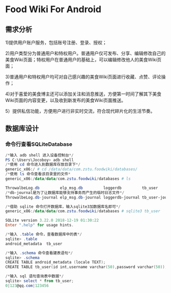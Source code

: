 # Food Wiki For Android 

## 需求分析

1)提供用户账户服务，包括账号注册、登录、授权；

2)用户类型分为普通用户和特权用户。普通用户仅可发布、分享、编辑修改自己的美食Wiki页面；特权用户在普通用户的基础上，可以编辑修改他人的美食Wiki页面；

3)普通用户和特权用户均可对自己感兴趣的美食Wiki页面进行收藏、点赞、评论操作；

4)对于喜爱的美食博主还可以添加关注和消息推送，方便第一时间了解其下美食Wiki页面的内容变更，以及收到新发布的美食Wiki页面推送。

5）提供私信功能，方便用户进行非实时交流，符合现代碎片化的生活节奏。

## 数据库设计

### 命令行查看SQLiteDatabase

```powershell
/*输入 adb shell 进入设备控制台*/
PS C:\Users\Jocoboy> adb shell
/*使用 cd 命令进入到数据库存放目录下*/
generic_x86:/ # cd /data/data/com.zstu.foodwiki/databases/
/*使用 ls 命令查看该目录里的文件*
generic_x86:/data/data/com.zstu.foodwiki/databases # ls

ThrowalbeLog.db         elp_msg.db         loggerdb         tb_user
/*db-journal是为了让数据库能够支持事务而产生的临时日志文件*/
ThrowalbeLog.db-journal elp_msg.db-journal loggerdb-journal tb_user-journal

/*借助 sqlite 命令打开数据库，输入sqlite3加数据库名即可*/
generic_x86:/data/data/com.zstu.foodwiki/databases # sqlite3 tb_user

SQLite version 3.22.0 2018-12-19 01:30:22
Enter ".help" for usage hints.

/*输入 .table 命令，查看数据库中的表*/
sqlite> .table
android_metadata  tb_user

/*输入 .schema 命令查看建表语句*/
sqlite> .schema
CREATE TABLE android_metadata (locale TEXT);
CREATE TABLE tb_user(id int,username varchar(50),password varchar(50));

/*输入 sql 语句查询表中数据*/
sqlite> select * from tb_user;
0|123@qq.com|123456
```

